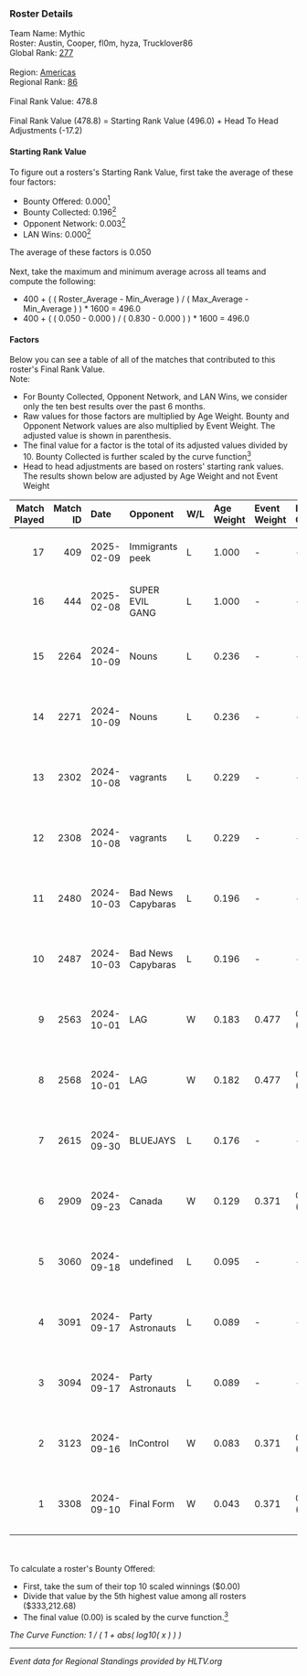 ### Roster Details<br />
Team Name: Mythic<br />
Roster: Austin, Cooper, fl0m, hyza, Trucklover86<br />
Global Rank: [277](../../standings_global_2025_03_03.md)<br />
<br />
Region: [Americas]( ../../standings_americas_2025_03_03.md)<br />
Regional Rank: [86]( ../../standings_americas_2025_03_03.md)<br />
<br />
Final Rank Value:  478.8<br />
<br />
Final Rank Value (478.8) = Starting Rank Value (496.0) + Head To Head Adjustments (-17.2)<br />

#### Starting Rank Value<br />
To figure out a rosters's Starting Rank Value, first take the average of these four factors:<br />
- Bounty Offered: 0.000[<sup>1</sup>](#table2)
- Bounty Collected: 0.196[<sup>2</sup>](#table1)
- Opponent Network: 0.003[<sup>2</sup>](#table1)
- LAN Wins: 0.000[<sup>2</sup>](#table1)

The average of these factors is 0.050<br />
<br />
Next, take the maximum and minimum average across all teams and compute the following:<br />
- 400 + ( ( Roster_Average - Min_Average ) / ( Max_Average - Min_Average ) ) * 1600 = 496.0
- 400 + ( ( 0.050 - 0.000 ) / ( 0.830 - 0.000 ) ) * 1600 = 496.0


#### Factors<br />
Below you can see a table of all of the matches that contributed to this roster's Final Rank Value.<br />
Note:<br />

- For Bounty Collected, Opponent Network, and LAN Wins, we consider only the ten best results over the past 6 months.
- Raw values for those factors are multiplied by Age Weight. Bounty and Opponent Network values are also multiplied by Event Weight. The adjusted value is shown in parenthesis.
- The final value for a factor is the total of its adjusted values divided by 10. Bounty Collected is further scaled by the curve function[<sup>3</sup>](#curveFunction)
- Head to head adjustments are based on rosters' starting rank values. The results shown below are adjusted by Age Weight and not Event Weight
<span id="table1"></span><br />


| Match Played | Match ID | Date       | Opponent           | W/L | Age Weight | Event Weight | Bounty Collected | Opponent Network | LAN Wins  | H2H Adj. | Roster                                         |
| -: | -: | :- | :- | :- | :- | :- | :- | :- | :- | -: | :- |
|           17 |      409 | 2025-02-09 | Immigrants peek    | L   | 1.000      | -            | -                | -                | -         |   -10.41 | Austin, Cooper, fl0m, hyza, Trucklover86       |
|           16 |      444 | 2025-02-08 | SUPER EVIL GANG    | L   | 1.000      | -            | -                | -                | -         |    -7.01 | Austin, Cooper, fl0m, hyza, Trucklover86       |
|           15 |     2264 | 2024-10-09 | Nouns              | L   | 0.236      | -            | -                | -                | -         |    -1.56 | Austin, Cooper, fl0m, freakazoid, Trucklover86 |
|           14 |     2271 | 2024-10-09 | Nouns              | L   | 0.236      | -            | -                | -                | -         |    -1.58 | Austin, Cooper, fl0m, freakazoid, Trucklover86 |
|           13 |     2302 | 2024-10-08 | vagrants           | L   | 0.229      | -            | -                | -                | -         |    -2.30 | Cooper, fl0m, freakazoid, hate, Trucklover86   |
|           12 |     2308 | 2024-10-08 | vagrants           | L   | 0.229      | -            | -                | -                | -         |    -2.34 | Cooper, fl0m, freakazoid, hate, Trucklover86   |
|           11 |     2480 | 2024-10-03 | Bad News Capybaras | L   | 0.196      | -            | -                | -                | -         |    -1.89 | Austin, Cooper, fl0m, freakazoid, Trucklover86 |
|           10 |     2487 | 2024-10-03 | Bad News Capybaras | L   | 0.196      | -            | -                | -                | -         |    -1.91 | Austin, Cooper, fl0m, freakazoid, Trucklover86 |
|            9 |     2563 | 2024-10-01 | LAG                | W   | 0.183      | 0.477        | 0.004 (0.000)    | 0.145 (0.013)    | 0 (0.000) |     4.61 | Austin, Cooper, fl0m, freakazoid, Trucklover86 |
|            8 |     2568 | 2024-10-01 | LAG                | W   | 0.182      | 0.477        | 0.004 (0.000)    | 0.145 (0.013)    | 0 (0.000) |     4.65 | Austin, Cooper, fl0m, freakazoid, Trucklover86 |
|            7 |     2615 | 2024-09-30 | BLUEJAYS           | L   | 0.176      | -            | -                | -                | -         |    -0.16 | Austin, Cooper, fl0m, freakazoid, Trucklover86 |
|            6 |     2909 | 2024-09-23 | Canada             | W   | 0.129      | 0.371        | 0.000 (0.000)    | 0.037 (0.002)    | 0 (0.000) |     2.26 | Austin, Cooper, fl0m, freakazoid, Trucklover86 |
|            5 |     3060 | 2024-09-18 | undefined          | L   | 0.095      | -            | -                | -                | -         |    -1.02 | Austin, Cooper, fl0m, freakazoid, Trucklover86 |
|            4 |     3091 | 2024-09-17 | Party Astronauts   | L   | 0.089      | -            | -                | -                | -         |    -0.46 | Austin, Cooper, fl0m, freakazoid, Trucklover86 |
|            3 |     3094 | 2024-09-17 | Party Astronauts   | L   | 0.089      | -            | -                | -                | -         |    -0.46 | Austin, Cooper, fl0m, freakazoid, Trucklover86 |
|            2 |     3123 | 2024-09-16 | InControl          | W   | 0.083      | 0.371        | 0.001 (0.000)    | 0.072 (0.002)    | 0 (0.000) |     1.73 | Austin, Cooper, fl0m, freakazoid, Trucklover86 |
|            1 |     3308 | 2024-09-10 | Final Form         | W   | 0.043      | 0.371        | 0.001 (0.000)    | 0.019 (0.000)    | 0 (0.000) |     0.71 | Austin, Cooper, fl0m, freakazoid, Trucklover86 |

<br />
<span id="table2"></span><br />
To calculate a roster's Bounty Offered:<br />

- First, take the sum of their top 10 scaled winnings ($0.00)
- Divide that value by the 5th highest value among all rosters ($333,212.68)
- The final value (0.00) is scaled by the curve function.[<sup>3</sup>](#curveFunction)

<span id="curveFunction"></span>_The Curve Function: 1 / ( 1 + abs( log10( x ) ) )_<br />

---
_Event data for Regional Standings provided by HLTV.org_<br />
